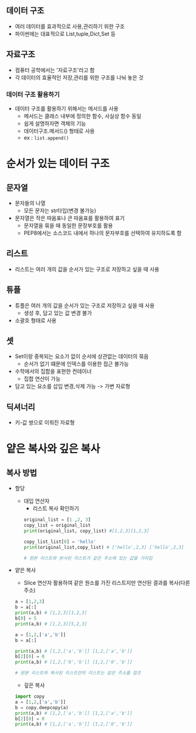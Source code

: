 ## 데이터 구조
- 여러 데이터를 효과적으로 사용,관리하기 위한 구조
- 파이썬에는 대표적으로 List,tuple,Dict,Set 등

## 자료구조
- 컴퓨터 공학에서는 '자료구조'라고 함
- 각 데이터의 효율적인 저장,관리를 위한 구조를 나눠 놓은 것

### 데이터 구조 활용하기
- 데이터 구조를 활용하기 위해서는 메서드를 사용
  - 메서드는 클래스 내부에 정의한 함수, 사실상 함수 동일
  - 쉽게 설명하자면 객체의 기능
  - 데이터구조.메서드() 형태로 사용
  -  ex : ```list.append()```


# 순서가 있는 데이터 구조

## 문자열
- 문자들의 나열
  - 모든 문자는 str타입(변경 불가능)
- 문자열은 작은 따옴표나 큰 따옴표를 활용하여 표기
  - 문자열을 묶을 때 동일한 문장부호를 활용
  - PEP8에서는 소스코드 내에서 하나의 문자부호를 선택하여 유지하도록 함


## 리스트
- 리스트는 여러 개의 값을 순서가 있는 구조로 저장하고 싶을 때 사용

## 튜플
- 튜플은 여러 개의 값을 순서가 있는 구조로 저장하고 싶을 때 사용
  - 생성 후, 담고 있는 값 변경 불가
- 소괄호 형태로 사용

## 셋
- Set이랑 중복되는 요소가 없이 순서에 상관없는 데이터의 묶음
  - 순서가 없기 떄문에 인덱스를 이용한 접근 불가능
- 수학에서의 집합을 표현한 컨테이너
  - 집합 연산이 가능
- 담고 있는 요소를 삽입 변경,삭제 가능 -> 가변 자료형 
## 딕셔너리
- 키-값 쌍으로 이워진 자료형

# 얕은 복사와 깊은 복사
## 복사 방법
- 할당
  - 대입 연산자
    - 리스트 복사 확인하기
    ```python
    original_list = [1 ,2, 3]
    copy_list = original_list
    print(original_list, copy_list) #[1,2,3][1,2,3]

    copy_list_list[0] = 'hello'
    print(original_list,copy_list) # ['hello',2,3] ['hello',2,3]

    # 원본 리스트와 본사된 리스트가 같은 주소에 있는 값을 가리킴
    ```

- 얕은 복사
  - Slice 연산자 활용하여 같은 원소를 가진 리스트지만 연산된 결과를 복사(다른 주소)
  ```python
  a = [1,2,3]
  b = a[:]
  print(a,b) # [1,2,3][1,2,3]
  b[0] = 5
  print(a,b) # [1,2,3][5,2,3]
  ```

  ```python
  a = [1,2,['a','b']]
  b = a[:]

  print(a,b) # [1,2,['a','b']] [1,2,['a','b']]
  b[2][0] = 0
  print(a,b) # [1,2,['0','b']] [1,2,['0','b']]

  # 원본 리스트와 복사된 리스트안의 리스트는 같은 주소를 참조 
  ```

  - 깊은 복사
  ```python
  import copy
  a = [1,2,['a','b']]
  b = copy.deepcopy(a)
  print(a,b) # [1,2,['a','b']] [1,2,['a','b']]
  b[2][0] = 0
  print(a,b) # [1,2,['a','b']] [1,2,['0','b']]
  ```
  